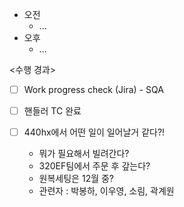 - 오전
	- ...
- 오후
	- ...

<수행 경과>
- [ ] Work progress check (Jira) - SQA

- [ ] 핸들러 TC 완료

- [ ] 440hx에서 어떤 일이 일어날거 같다?!
	- 뭐가 필요해서 빌려간다?
	- 320EF팀에서 주문 후 갚는다?
	- 원복세팅은 12월 중?
	- 관련자 : 박봉하, 이우영, 소림, 곽계원